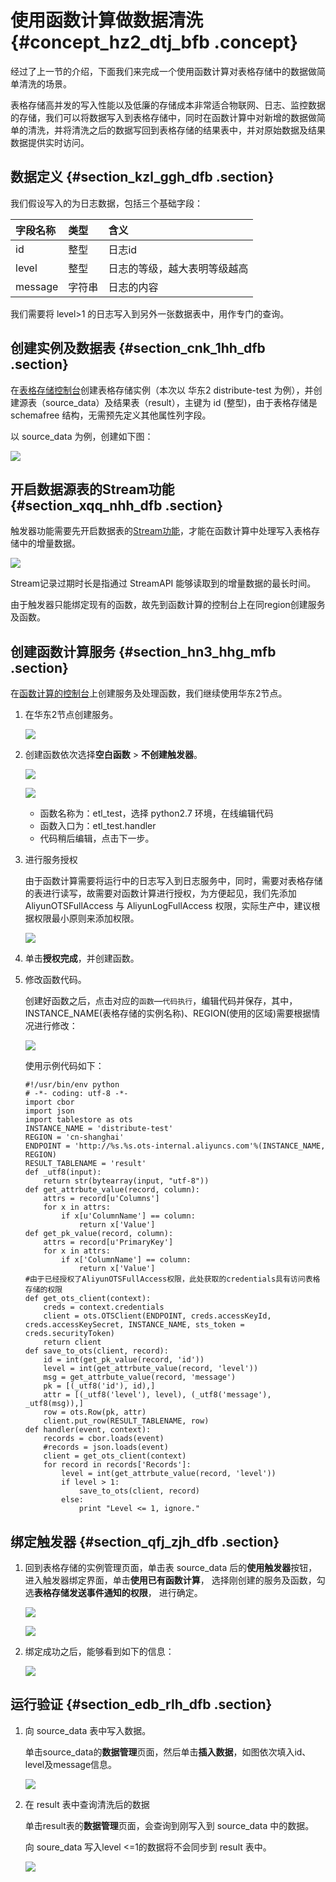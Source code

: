 # 使用函数计算做数据清洗 {#concept_hz2_dtj_bfb .concept}

经过了上一节的介绍，下面我们来完成一个使用函数计算对表格存储中的数据做简单清洗的场景。

表格存储高并发的写入性能以及低廉的存储成本非常适合物联网、日志、监控数据的存储，我们可以将数据写入到表格存储中，同时在函数计算中对新增的数据做简单的清洗，并将清洗之后的数据写回到表格存储的结果表中，并对原始数据及结果数据提供实时访问。

## 数据定义 {#section_kzl_ggh_dfb .section}

我们假设写入的为日志数据，包括三个基础字段：

|字段名称|类型|含义|
|:---|:-|:-|
|id|整型|日志id|
|level|整型|日志的等级，越大表明等级越高|
|message|字符串|日志的内容|

我们需要将 level\>1 的日志写入到另外一张数据表中，用作专门的查询。

## 创建实例及数据表 {#section_cnk_1hh_dfb .section}

在[表格存储控制台](https://ots.console.aliyun.com)创建表格存储实例（本次以 华东2 distribute-test 为例），并创建源表（source\_data）及结果表（result），主键为 id \(整型\)，由于表格存储是 schemafree 结构，无需预先定义其他属性列字段。

以 source\_data 为例，创建如下图：

![](http://static-aliyun-doc.oss-cn-hangzhou.aliyuncs.com/assets/img/20323/153968013711925_zh-CN.png)

## 开启数据源表的Stream功能 {#section_xqq_nhh_dfb .section}

触发器功能需要先开启数据表的[Stream功能](../../../../intl.zh-CN/产品功能/Stream增量数据流/概述.md#)，才能在函数计算中处理写入表格存储中的增量数据。

![](http://static-aliyun-doc.oss-cn-hangzhou.aliyuncs.com/assets/img/20323/153968013811927_zh-CN.png)

Stream记录过期时长是指通过 StreamAPI 能够读取到的增量数据的最长时间。

由于触发器只能绑定现有的函数，故先到函数计算的控制台上在同region创建服务及函数。

## 创建函数计算服务 {#section_hn3_hhg_mfb .section}

在[函数计算的控制台](https://fc.console.aliyun.com/overview/cn-shanghai?spm=a2c4g.11186623.2.20.c2c443b1M6AAS2)上创建服务及处理函数，我们继续使用华东2节点。

1.  在华东2节点创建服务。

    ![](http://static-aliyun-doc.oss-cn-hangzhou.aliyuncs.com/assets/img/20323/153968013811928_zh-CN.png)

2.  创建函数依次选择**空白函数** \> **不创建触发器**。

    ![](http://static-aliyun-doc.oss-cn-hangzhou.aliyuncs.com/assets/img/20323/153968013811929_zh-CN.png)

    ![](http://static-aliyun-doc.oss-cn-hangzhou.aliyuncs.com/assets/img/20323/153968013811930_zh-CN.png)

    -   函数名称为：etl\_test，选择 python2.7 环境，在线编辑代码
    -   函数入口为：etl\_test.handler
    -   代码稍后编辑，点击下一步。
3.  进行服务授权

    由于函数计算需要将运行中的日志写入到日志服务中，同时，需要对表格存储的表进行读写，故需要对函数计算进行授权，为方便起见，我们先添加 AliyunOTSFullAccess 与 AliyunLogFullAccess 权限，实际生产中，建议根据权限最小原则来添加权限。

    ![](http://static-aliyun-doc.oss-cn-hangzhou.aliyuncs.com/assets/img/20323/153968013811931_zh-CN.png)

4.  单击**授权完成**，并创建函数。
5.  修改函数代码。

    创建好函数之后，点击对应的`函数`—`代码执行`，编辑代码并保存，其中，INSTANCE\_NAME\(表格存储的实例名称\)、REGION\(使用的区域\)需要根据情况进行修改：

    ![](http://static-aliyun-doc.oss-cn-hangzhou.aliyuncs.com/assets/img/20323/153968013811932_zh-CN.png)

    使用示例代码如下：

    ```
    #!/usr/bin/env python
    # -*- coding: utf-8 -*-
    import cbor
    import json
    import tablestore as ots
    INSTANCE_NAME = 'distribute-test'
    REGION = 'cn-shanghai'
    ENDPOINT = 'http://%s.%s.ots-internal.aliyuncs.com'%(INSTANCE_NAME, REGION)
    RESULT_TABLENAME = 'result'
    def _utf8(input):
        return str(bytearray(input, "utf-8"))
    def get_attrbute_value(record, column):
        attrs = record[u'Columns']
        for x in attrs:
            if x[u'ColumnName'] == column:
                return x['Value']
    def get_pk_value(record, column):
        attrs = record[u'PrimaryKey']
        for x in attrs:
            if x['ColumnName'] == column:
                return x['Value']
    #由于已经授权了AliyunOTSFullAccess权限，此处获取的credentials具有访问表格存储的权限
    def get_ots_client(context):
        creds = context.credentials
        client = ots.OTSClient(ENDPOINT, creds.accessKeyId, creds.accessKeySecret, INSTANCE_NAME, sts_token = creds.securityToken)
        return client
    def save_to_ots(client, record):
        id = int(get_pk_value(record, 'id'))
        level = int(get_attrbute_value(record, 'level'))
        msg = get_attrbute_value(record, 'message')
        pk = [(_utf8('id'), id),]
        attr = [(_utf8('level'), level), (_utf8('message'), _utf8(msg)),]
        row = ots.Row(pk, attr)
        client.put_row(RESULT_TABLENAME, row)
    def handler(event, context):
        records = cbor.loads(event)
        #records = json.loads(event)
        client = get_ots_client(context)
        for record in records['Records']:
            level = int(get_attrbute_value(record, 'level'))
            if level > 1:
                save_to_ots(client, record)
            else:
                print "Level <= 1, ignore."
    ```


## 绑定触发器 {#section_qfj_zjh_dfb .section}

1.  回到表格存储的实例管理页面，单击表 source\_data 后的**使用触发器**按钮，进入触发器绑定界面，单击**使用已有函数计算**， 选择刚创建的服务及函数，勾选**表格存储发送事件通知的权限**， 进行确定。

    ![](http://static-aliyun-doc.oss-cn-hangzhou.aliyuncs.com/assets/img/20323/153968013911933_zh-CN.png)

    ![](http://static-aliyun-doc.oss-cn-hangzhou.aliyuncs.com/assets/img/20323/153968013911934_zh-CN.png)

2.  绑定成功之后，能够看到如下的信息：

    ![](http://static-aliyun-doc.oss-cn-hangzhou.aliyuncs.com/assets/img/20323/153968013911935_zh-CN.png)


## 运行验证 {#section_edb_rlh_dfb .section}

1.  向 source\_data 表中写入数据。

    单击source\_data的**数据管理**页面，然后单击**插入数据**，如图依次填入id、level及message信息。

    ![](http://static-aliyun-doc.oss-cn-hangzhou.aliyuncs.com/assets/img/20323/153968013911936_zh-CN.png)

2.  在 result 表中查询清洗后的数据

    单击result表的**数据管理**页面，会查询到刚写入到 source\_data 中的数据。

    向 soure\_data 写入level <=1的数据将不会同步到 result 表中。

    ![](http://static-aliyun-doc.oss-cn-hangzhou.aliyuncs.com/assets/img/20323/153968013911940_zh-CN.png)


